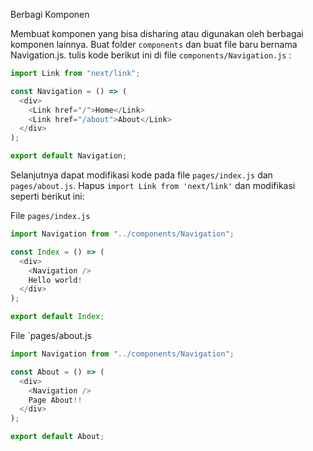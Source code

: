 Berbagi Komponen

Membuat komponen yang bisa disharing atau digunakan oleh berbagai komponen lainnya.
Buat folder `components` dan buat file baru bernama Navigation.js.
tulis kode berikut ini di file `components/Navigation.js` :

```javascript
import Link from "next/link";

const Navigation = () => (
  <div>
    <Link href="/">Home</Link>
    <Link href="/about">About</Link>
  </div>
);

export default Navigation;
```

Selanjutnya dapat modifikasi kode pada file `pages/index.js` dan `pages/about.js`.
Hapus `import Link from 'next/link'` dan modifikasi seperti berikut ini:

File `pages/index.js`

```javascript
import Navigation from "../components/Navigation";

const Index = () => (
  <div>
    <Navigation />
    Hello world!
  </div>
);

export default Index;
```

File `pages/about.js

```javascript
import Navigation from "../components/Navigation";

const About = () => (
  <div>
    <Navigation />
    Page About!!
  </div>
);

export default About;
```
